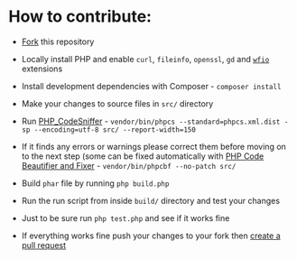 # How to contribute:

- [Fork](https://github.com/jacklul/e621-Batch-Reverse-Search/fork) this repository

- Locally install PHP and enable `curl`, `fileinfo`, `openssl`, `gd` and [`wfio`](https://github.com/kenjiuno/php-wfio) extensions 

- Install development dependencies with Composer - `composer install`

- Make your changes to source files in `src/` directory

- Run [PHP_CodeSniffer](https://github.com/squizlabs/PHP_CodeSniffer) - `vendor/bin/phpcs --standard=phpcs.xml.dist -sp --encoding=utf-8 src/ --report-width=150`

- If it finds any errors or warnings please correct them before moving on to the next step (some can be fixed automatically with [PHP Code Beautifier and Fixer](https://github.com/squizlabs/PHP_CodeSniffer/wiki/Fixing-Errors-Automatically) - `vendor/bin/phpcbf --no-patch src/`

- Build `phar` file by running `php build.php`

- Run the run script from inside `build/` directory and test your changes

- Just to be sure run `php test.php` and see if it works fine

- If everything works fine push your changes to your fork then [create a pull request](https://github.com/jacklul/e621-Batch-Reverse-Search/compare)
